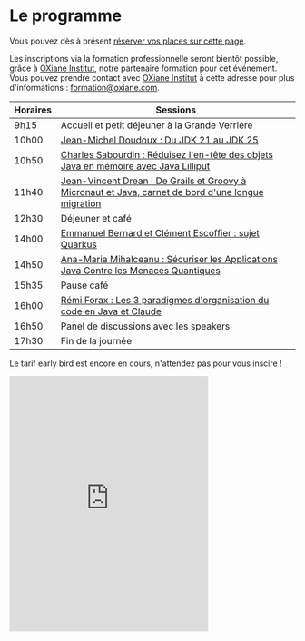 # Le programme

<!-- MACRO{snippet|debug=false|ignoreDownloadError=false|verbatim=false|file=src/site/resources/fragments/breadcrum.snippet.html} -->

Vous pouvez dès à
présent [réserver vos places sur cette page](https://www.helloasso.com/associations/bjpc/evenements/paris-jug-s-java-day-2023).

Les inscriptions via la formation professionnelle seront bientôt possible, grâce
à [OXiane Institut](https://www.oxiane.com/), notre partenaire formation pour cet événement. Vous pouvez prendre contact
avec [OXiane Institut](https://www.oxiane.com/) à cette adresse pour plus
d'informations : [formation@oxiane.com](mailto:formation@oxiane.com).

<!--
Les détails du parcours pédagogique se trouvent ici : <https://www.oxiane.com/parcours-pedagogique-javaday-2023/>. Vous pouvez prendre contact avec OXiane à l'adresse suivante : [formation@oxiane.com](mailto:formation@oxiane.com).
-->

| Horaires | Sessions                                                                                                                        |
|----------|---------------------------------------------------------------------------------------------------------------------------------|
| 9h15     | Accueil et petit déjeuner à la Grande Verrière                                                                                  |
| 10h00    | [Jean-Michel Doudoux : Du JDK 21 au JDK 25](speakers.md#jean-michel)                                                            |
| 10h50    | [Charles Sabourdin : Réduisez l'en-tête des objets Java en mémoire avec Java Lilliput](speakers.md#charles)                     |
| 11h40    | [Jean-Vincent Drean : De Grails et Groovy à Micronaut et Java, carnet de bord d'une longue migration](speakers.md#jean-vincent) |
| 12h30    | Déjeuner et café                                                                                                                |
| 14h00    | [Emmanuel Bernard et Clément Escoffier : sujet Quarkus](speakers.md#emmanuel-clement)                                           |
| 14h50    | [Ana-Maria Mihalceanu : Sécuriser les Applications Java Contre les Menaces Quantiques](speakers.md#ana-maria)                   |
| 15h35    | Pause café                                                                                                                      |
| 16h00    | [Rémi Forax : Les 3 paradigmes d'organisation du code en Java et Claude](speakers.md#remi)                                      |
| 16h50    | Panel de discussions avec les speakers                                                                                          |
| 17h30    | Fin de la journée                                                                                                               |

Le tarif early bird est encore en cours, n'attendez pas pour vous inscire !

<iframe id="haWidget" allowtransparency="true" src="https://www.helloasso.com/associations/bjpc/evenements/paris-jug-s-java-day-2025/widget-vignette" style="width: 350px; height: 450px; border: none;"></iframe>

